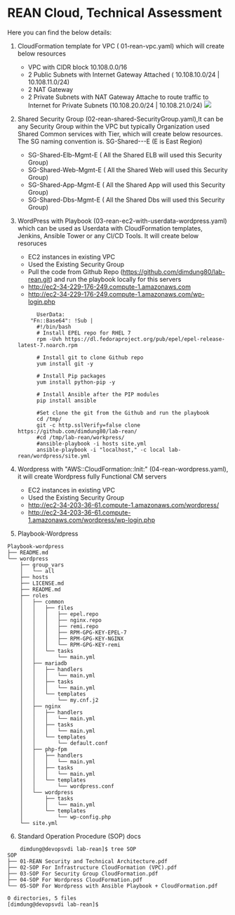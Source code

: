 REAN Cloud, Technical Assessment
==================================
Here you can find the below details:
1. CloudFormation template for VPC ( 01-rean-vpc.yaml) which will create below resources 
    - VPC with CIDR block 10.108.0.0/16 
    - 2 Public Subnets with Internet Gateway Attached ( 10.108.10.0/24 | 10.108.11.0/24)
    - 2 NAT Gateway 
    - 2 Private Subnets with NAT Gateway Attache to route traffic to Internet for Private Subnets (10.108.20.0/24 | 10.108.21.0/24)
![](images/rean-vpc-samal.PNG)
2. Shared Security Group (02-rean-shared-SecurityGroup.yaml),It can be any Security Group within the VPC but typically Organization used Shared Common services with Tier, which will create below resources. The SG naming convention is. SG-Shared-<Tier>-<Env>-E (E is East Region)
    - SG-Shared-Elb-Mgmt-E ( All the Shared ELB will used this Security Group)
    - SG-Shared-Web-Mgmt-E ( All the Shared Web will used this Security Group)
    - SG-Shared-App-Mgmt-E ( All the Shared App will used this Security Group)
    - SG-Shared-Dbs-Mgmt-E ( All the Shared Dbs will used this Security Group)
3. WordPress with Playbook (03-rean-ec2-with-userdata-wordpress.yaml) which can be used as Userdata with CloudFormation templates, Jenkins, Ansible Tower or any CI/CD Tools. It will create below resoruces 
    - EC2 instances in existing VPC 
    - Used the Existing Security Group
    - Pull the code from Github Repo (https://github.com/dimdung80/lab-rean.git) and run the playbook locally for this servers 
    - http://ec2-34-229-176-249.compute-1.amazonaws.com 
    - http://ec2-34-229-176-249.compute-1.amazonaws.com/wp-login.php
    ```
          UserData: 
        "Fn::Base64": !Sub |
          #!/bin/bash
          # Install EPEL repo for RHEL 7 
          rpm -Uvh https://dl.fedoraproject.org/pub/epel/epel-release-latest-7.noarch.rpm

          # Install git to clone Github repo 
          yum install git -y 

          # Install Pip packages 
          yum install python-pip -y  

          # Install Ansible after the PIP modules 
          pip install ansible

          #Set clone the git from the Github and run the playbook
          cd /tmp/ 
          git -c http.sslVerify=false clone https://github.com/dimdung80/lab-rean/
          #cd /tmp/lab-rean/workpress/
          #ansible-playbook -i hosts site.yml 
          ansible-playbook -i "localhost," -c local lab-rean/wordpress/site.yml
    ``` 
4. Wordpress with "AWS::CloudFormation::Init:" (04-rean-wordpress.yaml), it will create Wordpress fully Functional CM servers 
    - EC2 instances in existing VPC 
    - Used the Existing Security Group
    - http://ec2-34-203-36-61.compute-1.amazonaws.com/wordpress/ 
    - http://ec2-34-203-36-61.compute-1.amazonaws.com/wordpress/wp-login.php 

5. Playbook-Wordpress 
```
Playbook-wordpress
├── README.md
└── wordpress
    ├── group_vars
    │   └── all
    ├── hosts
    ├── LICENSE.md
    ├── README.md
    ├── roles
    │   ├── common
    │   │   ├── files
    │   │   │   ├── epel.repo
    │   │   │   ├── nginx.repo
    │   │   │   ├── remi.repo
    │   │   │   ├── RPM-GPG-KEY-EPEL-7
    │   │   │   ├── RPM-GPG-KEY-NGINX
    │   │   │   └── RPM-GPG-KEY-remi
    │   │   └── tasks
    │   │       └── main.yml
    │   ├── mariadb
    │   │   ├── handlers
    │   │   │   └── main.yml
    │   │   ├── tasks
    │   │   │   └── main.yml
    │   │   └── templates
    │   │       └── my.cnf.j2
    │   ├── nginx
    │   │   ├── handlers
    │   │   │   └── main.yml
    │   │   ├── tasks
    │   │   │   └── main.yml
    │   │   └── templates
    │   │       └── default.conf
    │   ├── php-fpm
    │   │   ├── handlers
    │   │   │   └── main.yml
    │   │   ├── tasks
    │   │   │   └── main.yml
    │   │   └── templates
    │   │       └── wordpress.conf
    │   └── wordpress
    │       ├── tasks
    │       │   └── main.yml
    │       └── templates
    │           └── wp-config.php
    └── site.yml

 ``` 
6. Standard Operation Procedure (SOP) docs
```
    dimdung@devopsvdi lab-rean]$ tree SOP
SOP
├── 01-REAN Security and Technical Architecture.pdf
├── 02-SOP For Infrastructure CloudFormation (VPC).pdf
├── 03-SOP For Security Group CloudFormation.pdf
├── 04-SOP For Wordpress CloudFormation.pdf
└── 05-SOP For Wordpress with Ansible Playbook + CloudFormation.pdf

0 directories, 5 files
[dimdung@devopsvdi lab-rean]$ 
```
